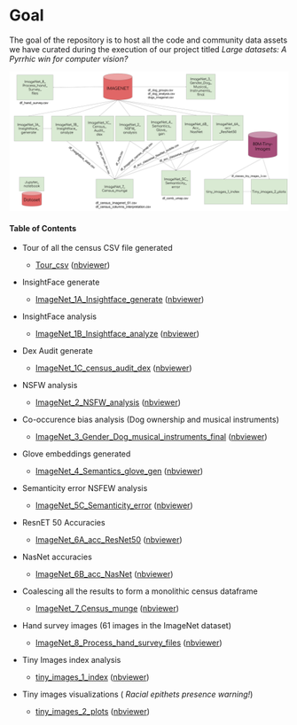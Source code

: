 # Goal
The goal of the repository is to host all the code and community data assets we have curated during the execution of our project titled _Large datasets: A Pyrrhic win for computer vision?_


![Bird's view of the Notebook and the data assets](./Dataset_audit_code.svg)

#### Table of Contents
- Tour of all the census CSV file generated

	 * [Tour_csv](Notebooks/Tour_csv.ipynb)
([nbviewer](https://nbviewer.jupyter.org/github/vinayprabhu/Dataset_audits/blob/master/Notebooks/Tour_csv.ipynb))

- InsightFace generate

	 * [ImageNet_1A_Insightface_generate](Notebooks/ImageNet_1A_Insightface_generate.ipynb)
([nbviewer](https://nbviewer.jupyter.org/github/vinayprabhu/Dataset_audits/blob/master/Notebooks/ImageNet_1A_Insightface_generate.ipynb))
- InsightFace analysis

	 * [ImageNet_1B_Insightface_analyze](Notebooks/ImageNet_1B_Insightface_analyze.ipynb)
([nbviewer](https://nbviewer.jupyter.org/github/vinayprabhu/Dataset_audits/blob/master/Notebooks/ImageNet_1B_Insightface_analyze.ipynb))
- Dex Audit generate

	 * [ImageNet_1C_census_audit_dex](Notebooks/ImageNet_1C_census_audit_dex.ipynb)
([nbviewer](https://nbviewer.jupyter.org/github/vinayprabhu/Dataset_audits/blob/master/Notebooks/ImageNet_1C_census_audit_dex.ipynb))
- NSFW analysis

	 * [ImageNet_2_NSFW_analysis](Notebooks/ImageNet_2_NSFW_analysis.ipynb)
([nbviewer](https://nbviewer.jupyter.org/github/vinayprabhu/Dataset_audits/blob/master/Notebooks/ImageNet_2_NSFW_analysis.ipynb))
- Co-occurence bias analysis (Dog ownership and musical instruments)

	 * [ImageNet_3_Gender_Dog_musical_instruments_final](Notebooks/ImageNet_3_Gender_Dog_musical_instruments_final.ipynb)
([nbviewer](https://nbviewer.jupyter.org/github/vinayprabhu/Dataset_audits/blob/master/Notebooks/ImageNet_3_Gender_Dog_musical_instruments_final.ipynb))

- Glove embeddings generated

	* [ImageNet_4_Semantics_glove_gen](Notebooks/ImageNet_4_Semantics_glove_gen.ipynb)
([nbviewer](https://nbviewer.jupyter.org/github/vinayprabhu/Dataset_audits/blob/master/Notebooks/ImageNet_4_Semantics_glove_gen.ipynb))
- Semanticity error NSFEW analysis

	 * [ImageNet_5C_Semanticity_error](Notebooks/ImageNet_5C_Semanticity_error.ipynb)
([nbviewer](https://nbviewer.jupyter.org/github/vinayprabhu/Dataset_audits/blob/master/Notebooks/ImageNet_5C_Semanticity_error.ipynb))
- ResnET 50 Accuracies

	 * [ImageNet_6A_acc_ResNet50](Notebooks/ImageNet_6A_acc_ResNet50.ipynb)
([nbviewer](https://nbviewer.jupyter.org/github/vinayprabhu/Dataset_audits/blob/master/Notebooks/ImageNet_6A_acc_ResNet50.ipynb))
- NasNet accuracies

	 * [ImageNet_6B_acc_NasNet](Notebooks/ImageNet_6B_acc_NasNet.ipynb)
([nbviewer](https://nbviewer.jupyter.org/github/vinayprabhu/Dataset_audits/blob/master/Notebooks/ImageNet_6B_acc_NasNet.ipynb))
- Coalescing all the results to form a monolithic census dataframe

	 * [ImageNet_7_Census_munge](Notebooks/ImageNet_7_Census_munge.ipynb)
([nbviewer](https://nbviewer.jupyter.org/github/vinayprabhu/Dataset_audits/blob/master/Notebooks/ImageNet_7_Census_munge.ipynb))
- Hand survey images (61 images in the ImageNet dataset)

	 * [ImageNet_8_Process_hand_survey_files](Notebooks/ImageNet_8_Process_hand_survey_files.ipynb)
([nbviewer](https://nbviewer.jupyter.org/github/vinayprabhu/Dataset_audits/blob/master/Notebooks/ImageNet_8_Process_hand_survey_files.ipynb))
- Tiny Images index analysis 

	 * [tiny_images_1_index](Notebooks/tiny_images_1_index.ipynb)
([nbviewer](https://nbviewer.jupyter.org/github/vinayprabhu/Dataset_audits/blob/master/Notebooks/tiny_images_1_index.ipynb))
- Tiny images visualizations ( *Racial epithets presence warning!*)

	 * [tiny_images_2_plots](Notebooks/tiny_images_2_plots.ipynb)
([nbviewer](https://nbviewer.jupyter.org/github/vinayprabhu/Dataset_audits/blob/master/Notebooks/tiny_images_2_plots.ipynb))
